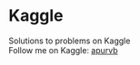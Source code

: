 # Kaggle
Solutions to problems on Kaggle  
Follow me on Kaggle: [apurvb][apb]

[apb]:https://www.kaggle.com/apurvb
